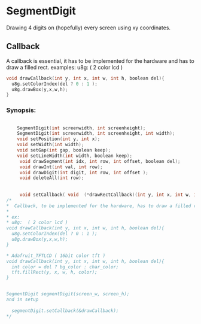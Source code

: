 # SegmentDigit

Drawing 4 digits on (hopefully) every screen using xy coordinates. 

## Callback
A callback is essential, it has to be implemented for the hardware and has to draw a filled rect. 
examples:
u8g:  ( 2 color lcd )
```c++
void drawCallback(int y, int x, int w, int h, boolean del){
  u8g.setColorIndex(del ? 0 : 1 );
  u8g.drawBox(y,x,w,h);
}
```


### Synopsis:

```c++

    SegmentDigit(int screenwidth, int screenheight);
    SegmentDigit(int screenwidth, int screenheight, int width);
    void setPosition(int y, int x);
    void setWidth(int width);
    void setGap(int gap, boolean keep);
    void setLineWidth(int width, boolean keep);
     void drawSegment(int idx, int row, int offset, boolean del);
     void drawInt(int val, int row);
     void drawDigit(int digit, int row, int offset );
     void deleteAll(int row);
     
     
     void setCallback( void  (*drawRectCallback)(int y, int x, int w, int h, boolean del));
/*
*  Callback, to be implemented for the hardware, has to draw a filled rect. 
* 
* ex: 
* u8g:  ( 2 color lcd )
void drawCallback(int y, int x, int w, int h, boolean del){
  u8g.setColorIndex(del ? 0 : 1 );
  u8g.drawBox(y,x,w,h);
}

* Adafruit_TFTLCD ( 16bit color tft )
void drawCallback(int y, int x, int w, int h, boolean del){
  int color = del ? bg_color : char_color;
  tft.fillRect(y, x, w, h, color);
}


SegmentDigit segmentDigit(screen_w, screen_h);
and in setup
  
  segmentDigit.setCallback(&drawCallback);
*/
```